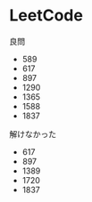 # LeetCode
良問
- 589
- 617
- 897
- 1290
- 1365
- 1588
- 1837

解けなかった
- 617
- 897
- 1389
- 1720
- 1837